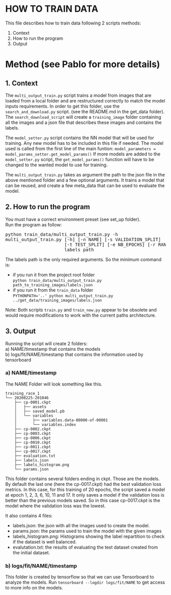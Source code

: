 # HOW TO TRAIN DATA

This file describes how to train data following 2 scripts methods:
1. Context
2. How to run the program
3. Output


# Method (see Pablo for more details)

## 1. Context 
The `multi_output_train.py` script trains a model from images that are loaded from a local folder and are restructured correctly to match the model inputs requirements.
In order to get this folder, use the `search_and_download.py` script. (see the README.md in the get_data folder). 
The `search_download_script` will create a `training_image` folder containing all the images and a json file that 
describes these images and contains the labels. 

The `model_setter.py` script contains the NN model that will be used for training. Any new model has to be included in this file if needed.
The model used is called from the first line of the main funtion: 
`model_parameters = model_params_setter.get_model_params()`
If more models are added to the `model_setter.py` script, the `get_model_params()` function will have to be changed to the wanted model to use for training.

The `multi_output_train.py` takes as argument the path to the json file in the above mentioned folder and a few optional arguments.
It trains a model that can be reused, and create a few meta_data that can be used to evaluate the model.


## 2. How to run the program
You must have a correct environment preset (see set_up folder).  
Run the program as follow:

<pre>
python train_data/multi_output_train.py -h
multi_output_train.py [-h] [-n NAME] [-s VALIDATION_SPLIT]
                      [-t TEST_SPLIT] [-e NB_EPOCHS] [-r RANDOM_SEED]
                      labels_path
</pre>

The labels path is the only required arguments. So the minimum command is:  
- if you run it from the project root folder  
```python train_data/multi_output_train.py path_to_training_images/labels.json```
- if you run it from the `train_data` folder  
```PYTHONPATH='..' python multi_output_train.py ../get_data/training_images/labels.json```

Note: Both scripts `train.py` and `train_new.py` appear to be obsolete and would require modifications to work with the current paths architecture.


## 3. Output  
  
Running the script will create 2 folders:  
a) NAME/timestamp that contains the models  
b) logs/fit/NAME/timestamp that contains the information used by tensorboard  
  
### a) NAME/timestamp  
The NAME Folder will look something like this.
```tree training_race_1
training_race_1
└── 20200225-201046
    ├── cp-0001.ckpt
    │   ├── assets
    │   ├── saved_model.pb
    │   └── variables
    │       ├── variables.data-00000-of-00001
    │       └── variables.index
    ├── cp-0002.ckpt
    ├── cp-0003.ckpt
    ├── cp-0006.ckpt
    ├── cp-0010.ckpt
    ├── cp-0011.ckpt
    ├── cp-0017.ckpt
    ├── evaluation.txt
    ├── labels.json
    ├── labels_histogram.png
    └── params.json
```  



This folder contains several folders ending in ckpt. Those are the models. By default the last one 
(here the cp-0017.ckpt) had the best validation loss metrics. 
In this case, for this training of 20 epochs, the script saved a model at epoch 1, 2, 3, 6, 10, 
11 and 17. It only saves a model if the validation loss is better than the previous models saved. So in this case 
cp-0017.ckpt is the model where the validation loss was the lowest.

It also contains 4 files:
- labels.json: the json with all the images used to create the model.
- params.json: the params used to train the model with the given images
- labels_histogram.png: Histograms showing the label repartition to check if the dataset is well balanced.
- evalutation.txt: the results of evaluating the test dataset created from the initial dataset.


### b) logs/fit/NAME/timestamp 
This folder is created by tensorflow so that we can use Tensorboard to analyze the models.
Run `tensorboard --logdir logs/fit/NAME` to get access to more info on the models.
